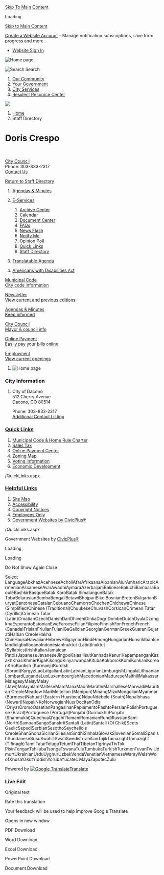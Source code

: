 [Skip To Main Content](https://www.cityofdacono.com/directory.aspx?EID=49%2F)

Loading

[Skip to Main Content](https://www.cityofdacono.com/directory.aspx?EID=49%2F)

[Create a Website Account](https://www.cityofdacono.com/MyAccount/ProfileCreate) - Manage notification subscriptions, save form progress and more.   

- [Website Sign In](https://www.cityofdacono.com/MyAccount)

![Home page](https://www.cityofdacono.com/ImageRepository/Document?documentID=4794)

![Search](https://www.cityofdacono.com/ImageRepository/Document?documentID=4808) Search

1. [Our Community](https://www.cityofdacono.com/31/Our-Community)
2. [Your Government](https://www.cityofdacono.com/27/Your-Government)
3. [City Services](https://www.cityofdacono.com/1038/City-Services)
4. [Resident Resource Center](https://www.cityofdacono.com/1039/Resident-Resource-Center)

<!--THE END-->

![](https://www.cityofdacono.com/ImageRepository/Document?documentID=4795)

1. [Home](https://www.cityofdacono.com)
2. Staff Directory

# Doris Crespo

 

[City Council](https://www.cityofdacono.com/Directory.aspx?DID=4)  
Phone: 303-833-2317  
[Contact Us](mailto:dcrespo@cityofdacono.com)

[Return to Staff Directory](https://www.cityofdacono.com/Directory.aspx)

1. [Agendas &amp; Minutes](https://www.cityofdacono.com/AgendaCenter)
2. [E-Services](https://www.cityofdacono.com/9/E-Services)
   
   1. [Archive Center](https://www.cityofdacono.com/archive.asp)
   2. [Calendar](https://www.cityofdacono.com/calendar.aspx)
   3. [Document Center](https://www.cityofdacono.com/documentcenterii.asp)
   4. [FAQs](https://www.cityofdacono.com/faq.asp)
   5. [News Flash](https://www.cityofdacono.com/CivicAlerts.asp)
   6. [Notify Me](https://www.cityofdacono.com/list.asp)
   7. [Opinion Poll](https://www.cityofdacono.com/polls.asp)
   8. [Quick Links](https://www.cityofdacono.com/quicklinks.asp)
   9. [Staff Directory](https://www.cityofdacono.com/directory.asp)
3. [Translatable Agenda](https://www.cityofdacono.com/1184/Translatable-Agenda)
4. [Americans with Disabilities Act](https://cityofdacono.com/1093/Americans-with-Disabilities-Act-ADA)

[Municipal Code  
City code information](https://library.municode.com/co/dacono/codes/municipal_code)

[Newsletter  
View current and previous editions](https://www.cityofdacono.com/Archive.aspx)

[Agendas &amp; Minutes  
Keep informed](https://www.cityofdacono.com/AgendaCenter)

[City Council  
Mayor &amp; council info](https://www.cityofdacono.com/319/City-Council)

[Online Payment  
Easily pay your bills online](https://www.cityofdacono.com/971/Online-Payments)

[Employment  
View current openings](https://www.cityofdacono.com/Jobs.aspx)

1. ![Home page](https://www.cityofdacono.com/ImageRepository/Document?documentId=4809)

### City Information

1. City of Dacono  
   512 Cherry Avenue  
   Dacono, CO 80514
   
   Phone: 303-833-2317  
   [Additional Contact Listing](https://www.cityofdacono.com/Directory.aspx)

### [Quick Links](https://www.cityofdacono.com/QuickLinks.aspx?CID=61)

1. [Municipal Code &amp; Home Rule Charter](https://library.municode.com/co/dacono/codes/municipal_code)
2. [Sales Tax](https://cityofdacono.com/1081/Sales-Tax)
3. [Online Payment Center](https://cityofdacono.com/971/Online-Payments)
4. [Zoning Map](https://www.cityofdacono.com/DocumentCenter/View/2416)
5. [Voting Information](https://www.cityofdacono.com/165/Voting-Information)
6. [Economic Development](https://www.cityofdacono.com/435/Economic-Development)

/QuickLinks.aspx

### [Helpful Links](https://www.cityofdacono.com/QuickLinks.aspx?CID=62)

1. [Site Map](https://www.cityofdacono.com/sitemap.aspx)
2. [Accessibility](https://www.cityofdacono.com/Site/Accessibility)
3. [Copyright Notices](https://www.cityofdacono.com/site/copyright)
4. [Employees Only](https://www.cityofdacono.com)
5. [Government Websites by CivicPlus®](https://www.civicplus.com)

/QuickLinks.aspx

Government Websites by [CivicPlus®](https://connect.civicplus.com/referral)

Loading

Loading

Do Not Show Again Close

Select LanguageAbkhazAcehneseAcholiAfarAfrikaansAlbanianAlurAmharicArabicArmenianAssameseAvarAwadhiAymaraAzerbaijaniBalineseBaluchiBambaraBaouléBashkirBasqueBatak KaroBatak SimalungunBatak TobaBelarusianBembaBengaliBetawiBhojpuriBikolBosnianBretonBulgarianBuryatCantoneseCatalanCebuanoChamorroChechenChichewaChinese (Simplified)Chinese (Traditional)ChuukeseChuvashCorsicanCrimean Tatar (Cyrillic)Crimean Tatar (Latin)CroatianCzechDanishDariDhivehiDinkaDogriDombeDutchDyulaDzongkhaEsperantoEstonianEweFaroeseFijianFilipinoFinnishFonFrenchFrench (Canada)FrisianFriulianFulaniGaGalicianGeorgianGermanGreekGuaraniGujaratiHaitian CreoleHakha ChinHausaHawaiianHebrewHiligaynonHindiHmongHungarianHunsrikIbanIcelandicIgboIlocanoIndonesianInuktut (Latin)Inuktut (Syllabics)IrishItalianJamaican PatoisJapaneseJavaneseJingpoKalaallisutKannadaKanuriKapampanganKazakhKhasiKhmerKigaKikongoKinyarwandaKitubaKokborokKomiKonkaniKoreanKrioKurdish (Kurmanji)Kurdish (Sorani)KyrgyzLaoLatgalianLatinLatvianLigurianLimburgishLingalaLithuanianLombardLugandaLuoLuxembourgishMacedonianMadureseMaithiliMakassarMalagasyMalayMalay (Jawi)MalayalamMalteseMamManxMaoriMarathiMarshalleseMarwadiMauritian CreoleMeadow MariMeiteilon (Manipuri)MinangMizoMongolianMyanmar (Burmese)Nahuatl (Eastern Huasteca)NdauNdebele (South)Nepalbhasa (Newari)NepaliNKoNorwegianNuerOccitanOdia (Oriya)OromoOssetianPangasinanPapiamentoPashtoPersianPolishPortuguese (Brazil)Portuguese (Portugal)Punjabi (Gurmukhi)Punjabi (Shahmukhi)QuechuaQʼeqchiʼRomaniRomanianRundiRussianSami (North)SamoanSangoSanskritSantali (Latin)Santali (Ol Chiki)Scots GaelicSepediSerbianSesothoSeychellois CreoleShanShonaSicilianSilesianSindhiSinhalaSlovakSlovenianSomaliSpanishSundaneseSusuSwahiliSwatiSwedishTahitianTajikTamazightTamazight (Tifinagh)TamilTatarTeluguTetumThaiTibetanTigrinyaTivTok PisinTonganTshilubaTsongaTswanaTuluTumbukaTurkishTurkmenTuvanTwiUdmurtUkrainianUrduUyghurUzbekVendaVenetianVietnameseWarayWelshWolofXhosaYakutYiddishYorubaYucatec MayaZapotecZulu

Powered by [![Google Translate](https://www.gstatic.com/images/branding/googlelogo/1x/googlelogo_color_42x16dp.png)Translate](https://translate.google.com)

### Live Edit

Original text

Rate this translation

Your feedback will be used to help improve Google Translate

Opens in new window

PDF Download

Word Download

Excel Download

PowerPoint Download

Document Download